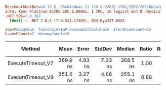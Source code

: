 ``` ini

BenchmarkDotNet=v0.13.5, OS=Windows 11 (10.0.22621.1702/22H2/2022Update/SunValley2), VM=Hyper-V
Intel Xeon Platinum 8370C CPU 2.80GHz, 1 CPU, 16 logical and 8 physical cores
.NET SDK=7.0.302
  [Host] : .NET 7.0.5 (7.0.523.17405), X64 RyuJIT AVX2

Job=MediumRun  Toolchain=InProcessEmitToolchain  IterationCount=15  
LaunchCount=2  WarmupCount=10  

```
|            Method |     Mean |   Error |  StdDev |   Median | Ratio | RatioSD |   Gen0 | Allocated | Alloc Ratio |
|------------------ |---------:|--------:|--------:|---------:|------:|--------:|-------:|----------:|------------:|
| ExecuteTimeout_V7 | 369.9 ns | 4.83 ns | 7.23 ns | 368.5 ns |  1.00 |    0.00 | 0.0286 |     728 B |        1.00 |
| ExecuteTimeout_V8 | 251.6 ns | 3.27 ns | 4.68 ns | 255.1 ns |  0.68 |    0.02 |      - |         - |        0.00 |
